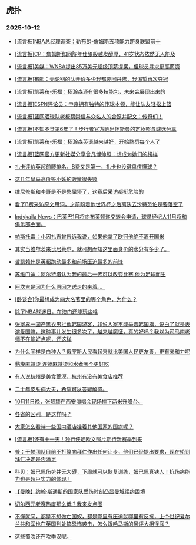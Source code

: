 ## 虎扑 
### 2025-10-12

+ [[流言板]NBA总经理调查：勒布朗-詹姆斯五项能力跻身联盟前十](https://bbs.hupu.com/635133861.html)

+ [[流言板]CP：詹姆斯如同陈年佳酿般越发醇厚，41岁状态依然无人能及](https://bbs.hupu.com/635133484.html)

+ [[流言板]美媒：WNBA提出85万美元超级顶薪提案，但球员寻求更高薪资](https://bbs.hupu.com/635134090.html)

+ [[流言板]布朗：无论别的队开价多少我都要回丹佛，我渴望再次夺冠](https://bbs.hupu.com/635132850.html)

+ [[流言板]凯莱布-乐福：杨瀚森还有很多技能包，未来会展现出来的](https://bbs.hupu.com/635132061.html)

+ [[流言板]ESPN评论员：申京拥有独特的传球本领，能让队友轻松上篮](https://bbs.hupu.com/635134045.html)

+ [[流言板]篮网晒球队老板蔡崇信与众名人的合照并配文：传奇们！](https://bbs.hupu.com/635133683.html)

+ [[流言板]不知不觉第6年了！步行者官方晒出怀斯曼的定妆照与球迷分享](https://bbs.hupu.com/635133397.html)

+ [[流言板]凯莱布-乐福：杨瀚森英语越来越好，开始熟悉每个人了](https://bbs.hupu.com/635131947.html)

+ [[流言板]篮网官方更新社媒分享曾凡博帅照：想成为她们的榜样](https://bbs.hupu.com/635134241.html)

+ [扎卡评价英超前腰排名，B费又是第一，扎卡也没键盘侠懂球？](https://bbs.hupu.com/635129061.html)

+ [这几年皇马高价签小妖的政策很失败](https://bbs.hupu.com/635130900.html)

+ [维尼修斯和李哥是不是憋屈坏了，这赛后采访都挺危险的](https://bbs.hupu.com/635127870.html)

+ [看了B费采访原文用词，之前盼着他世界杯之后离队去沙特恐怕是要落空了](https://bbs.hupu.com/635128780.html)

+ [Indykaila News：巴莱巴1月将向布莱顿递交转会申请，球员经纪人11月将和俱乐部会面。](https://bbs.hupu.com/635129845.html)

+ [帕斯托雷：小因扎吉曾告诉我说，如果他拿了欧冠他绝不离开国米](https://bbs.hupu.com/635128003.html)

+ [其实当维尔茨来比居莱尔，就可想而知这里面身价的水分有多少了。](https://bbs.hupu.com/635129267.html)

+ [哲凯赖什是英超跑动最多和前场压迫最多的前锋](https://bbs.hupu.com/635127590.html)

+ [苏维门迪：阿尔特塔认为我的最后一传可以改变比赛 他为足球而生](https://bbs.hupu.com/635127761.html)

+ [阿坎吉是因为什么原因才送走的来着。。](https://bbs.hupu.com/635130440.html)

+ [[卧谈会]你最想成为四大名著里的哪个角色，为什么？](https://bbs.hupu.com/635131714.html)

+ [除了NBA球迷日，在澳门还能玩些啥](https://bbs.hupu.com/635132303.html)

+ [张家界一国产黑衣男拦截韩国游客，非说人家不能举着韩国旗，说白了就是表演爱国嘛，这种事儿发生很多次了，越来越魔怔，真的好吗？我以为司马南老师不在能好点呢，还这样](https://bbs.hupu.com/635132874.html)

+ [为什么同样是白种人？俄罗斯人民看起来就比美国人民更友善，更有亲和力呢](https://bbs.hupu.com/635133311.html)

+ [黏糊麻辣烫 连锁麻辣烫和水煮哪个更好吃](https://bbs.hupu.com/635134371.html)

+ [有人说杭州是美食荒漠，杭州有没有美食店推荐](https://bbs.hupu.com/635133832.html)

+ [二十年皮肤病大夫，希望可以答疑解惑。](https://bbs.hupu.com/635132031.html)

+ [10月11日晚，张靓颖在西安演唱会现场摔下两米升降台。](https://bbs.hupu.com/635133345.html)

+ [各省的区别，是这样吗？](https://bbs.hupu.com/635133316.html)

+ [大家怎么看待一些国内酒店挂着其他国家的国旗呢？](https://bbs.hupu.com/635133271.html)

+ [[流言板]还有十一天！独行侠晒欧文照片期待新赛季到来](https://bbs.hupu.com/635133890.html)

+ [普：于帕团队目前不打算向拜仁作出任何让步，他们已经提出要求，现在轮到拜仁决定是否满足](https://bbs.hupu.com/635134149.html)

+ [科贝：姆巴佩伤势并无大碍，下周就可以恢复训练，姆巴佩真铁人！抗伤病能力也是超巨实力的体现！](https://bbs.hupu.com/635130332.html)

+ [【曼晚】约翰·斯通斯的国家队受伤时刻凸显曼城续约困境](https://bbs.hupu.com/635128426.html)

+ [切尔西元老赛热度那么低？我来发点图](https://bbs.hupu.com/635133401.html)

+ [不懂就问，都是不想做亡国奴，都是哪里有压迫就哪里有反抗，上个世纪爱尔兰共和军也在英国到处搞恐怖袭击，怎么跟哈马斯的风评大相径庭？](https://bbs.hupu.com/635134179.html)

+ [这些蜀吹还在吹季汉呢。](https://bbs.hupu.com/635132169.html)

